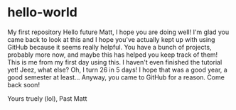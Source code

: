 # hello-world
My first repository
Hello future Matt, 
      I hope you are doing well! I'm glad you came back to look at this and I hope you've actually kept up with using GitHub because it seems really helpful. You have a bunch of projects, probably more now, and maybe this has helped you keep track of them! This is me from my first day using this. I haven't even finished the tutorial yet! Jeez, what else? Oh, I turn 26 in 5 days! I hope that was a good year, a good semester at least... Anyway, you came to GitHub for a reason. Come back soon!

Yours truely (lol),
Past Matt
